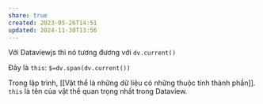 ```yaml
---
share: true
created: 2023-05-26T14:51
updated: 2024-11-30T13:56
---
```

Với Dataviewjs thì nó tương đương với `dv.current()`

Đây là `this`:
`$=dv.span(dv.current())`

Trong lập trình, [[Vật thể là những dữ liệu có những thuộc tính thành phần]]. `this` là tên của vật thể quan trọng nhất trong Dataview.